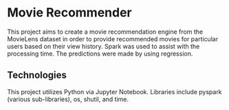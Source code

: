 # Movie Recommender
This project aims to create a movie recommendation engine from the MovieLens dataset in order to provide recommended movies for particular users based on their view history. Spark was used to assist with the processing time. The predictions were made by using regression.

## Technologies
This project utilizes Python via Jupyter Notebook. Libraries include pyspark (various sub-libraries), os, shutil, and time.
